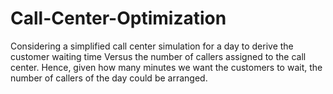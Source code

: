 # Call-Center-Optimization

Considering a simplified call center simulation for a day to derive the customer waiting time Versus the number of callers assigned to the call center. Hence, given how many minutes we want the customers to wait, the number of callers of the day could be arranged. 
